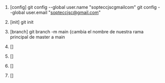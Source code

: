 1. [config]
git config --global user.name "sopteccjscgmailcom"
git config --global user.email "sopteccjsc@gmail.com"

2. [init]
git init

3.  [branch]
git branch -m main      {cambia el nombre de nuestra rama principal de master a main

4.  []


5.  []


6.  []


7.  []

